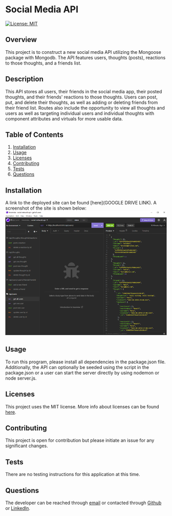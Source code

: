 # Social Media API

[![License: MIT](https://img.shields.io/badge/License-MIT-yellow.svg)](https://opensource.org/licenses/MIT)

## Overview
This project is to construct a new social media API utilizing the Mongoose package with Mongodb. The API features users, thoughts (posts), reactions to those thoughts, and a friends list.

## Description
This API stores all users, their friends in the social media app, their posted thoughts, and their friends' reactions to those thoughts. Users can post, put, and delete their thoughts, as well as adding or deleting friends from their friend list. Routes also include the opportunity to view all thoughts and users as well as targeting individual users and individual thoughts with component attributes and virtuals for more usable data.

## Table of Contents

1. [Installation](#installation)
2. [Usage](#usage)
3. [Licenses](#licenses)
4. [Contributing](#contributing)
5. [Tests](#tests)
6. [Questions](#questions)

## Installation
A link to the deployed site can be found [here](GOOGLE DRIVE LINK). A screenshot of the site is shown below: 
![screenshot of deployed site for Social Media API](./Screenshot.png)

## Usage
To run this program, please install all dependencies in the package.json file. Additionally, the API can optionally be seeded using the script in the package.json or a user can start the server directly by using nodemon or node server.js.

## Licenses
This project uses the MIT license. More info about licenses can be found [here](https://choosealicense.com/).


## Contributing
This project is open for contribution but please initiate an issue for any significant changes. 

## Tests
There are no testing instructions for this application at this time.

## Questions
The developer can be reached through [email](kristen.l.santee@gmail.com) or contacted through [Github](https://github.com/kristensantee) or [LinkedIn](https://linkedin.com/in/kristen-santee).
